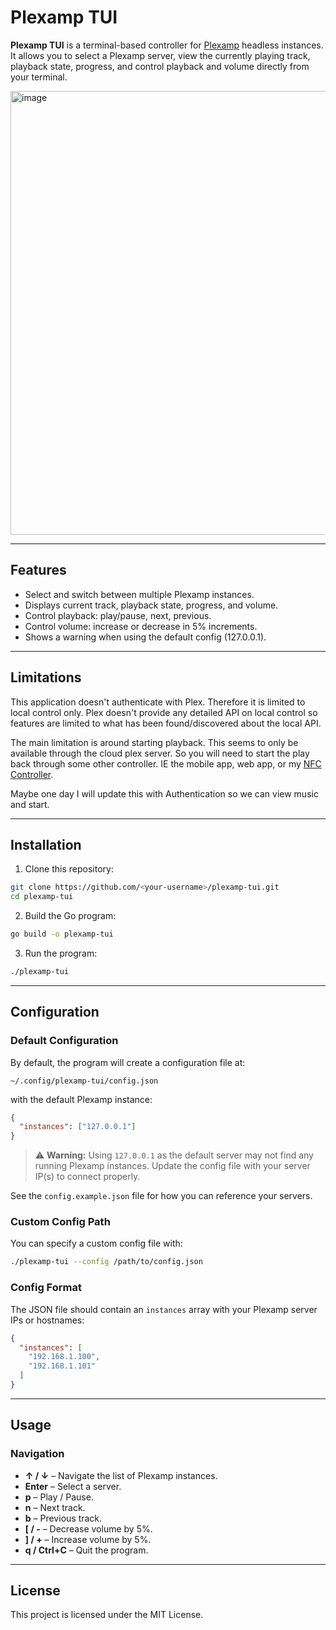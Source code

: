 # Plexamp TUI

**Plexamp TUI** is a terminal-based controller for [Plexamp](https://plexamp.com) headless instances.
It allows you to select a Plexamp server, view the currently playing track, playback state, progress, and control playback and volume directly from your terminal.

<img width="1276" height="710" alt="image" src="https://github.com/user-attachments/assets/b74524d4-9090-4364-a8cb-b508e96dfe8a" />

---

## Features

* Select and switch between multiple Plexamp instances.
* Displays current track, playback state, progress, and volume.
* Control playback: play/pause, next, previous.
* Control volume: increase or decrease in 5% increments.
* Shows a warning when using the default config (127.0.0.1).

---

## Limitations

This application doesn't authenticate with Plex. Therefore it is limited to local control only. Plex doesn't provide any detailed API on local control so features are limited to what has been found/discovered about the local API. 

The main limitation is around starting playback. This seems to only be available through the cloud plex server. So you will need to start the play back through some other controller. IE the mobile app, web app, or my [NFC Controller](https://github.com/spiercey/plexamp-nfc-uart-python).

Maybe one day I will update this with Authentication so we can view music and start.

---

## Installation

1. Clone this repository:

```bash
git clone https://github.com/<your-username>/plexamp-tui.git
cd plexamp-tui
```

2. Build the Go program:

```bash
go build -o plexamp-tui
```

3. Run the program:

```bash
./plexamp-tui
```

---

## Configuration

### Default Configuration

By default, the program will create a configuration file at:

```
~/.config/plexamp-tui/config.json
```

with the default Plexamp instance:

```json
{
  "instances": ["127.0.0.1"]
}
```

> ⚠️ **Warning:** Using `127.0.0.1` as the default server may not find any running Plexamp instances.
> Update the config file with your server IP(s) to connect properly.

See the `config.example.json` file for how you can reference your servers. 

### Custom Config Path

You can specify a custom config file with:

```bash
./plexamp-tui --config /path/to/config.json
```

### Config Format

The JSON file should contain an `instances` array with your Plexamp server IPs or hostnames:

```json
{
  "instances": [
    "192.168.1.100",
    "192.168.1.101"
  ]
}
```

---

## Usage

### Navigation

* **↑ / ↓** – Navigate the list of Plexamp instances.
* **Enter** – Select a server.
* **p** – Play / Pause.
* **n** – Next track.
* **b** – Previous track.
* **[ / -** – Decrease volume by 5%.
* **] / +** – Increase volume by 5%.
* **q / Ctrl+C** – Quit the program.

---


## License

This project is licensed under the MIT License.

